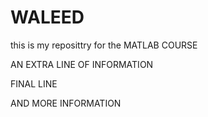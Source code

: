 # WALEED

this is my reposittry for the MATLAB COURSE



AN EXTRA LINE OF INFORMATION


FINAL LINE

AND MORE INFORMATION
